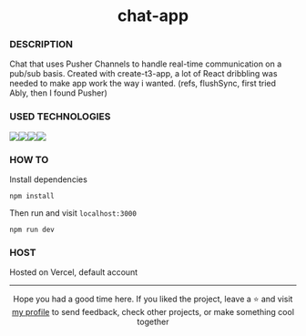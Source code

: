 # <div align="center">chat-app</div>
### DESCRIPTION

Chat that uses Pusher Channels to handle real-time communication on a pub/sub basis. Created with create-t3-app, a lot of React dribbling was needed to make app work the way i wanted. (refs, flushSync, first tried Ably, then I found Pusher)

### USED TECHNOLOGIES
<img src="https://img.shields.io/badge/Next-black?style=for-the-badge&logo=next.js&logoColor=white"/><img src="https://img.shields.io/badge/TypeScript-007ACC?style=for-the-badge&logo=typescript&logoColor=white"/><img src="https://img.shields.io/badge/tailwindcss-%2338B2AC.svg?style=for-the-badge&logo=tailwind-css&logoColor=white"/><img src="https://img.shields.io/badge/vercel-%23000000.svg?style=for-the-badge&logo=vercel&logoColor=white"/>

### HOW TO
Install dependencies
````
npm install
````
Then run and visit `localhost:3000`
````
npm run dev
````
### HOST

Hosted on Vercel, default account
***

<div align="center">Hope you had a good time here. If you liked the project, leave a ⭐ and visit <a href="https://github.com/ArziPL">my profile</a> to send feedback, check other projects, or make something cool together</p></div> 

